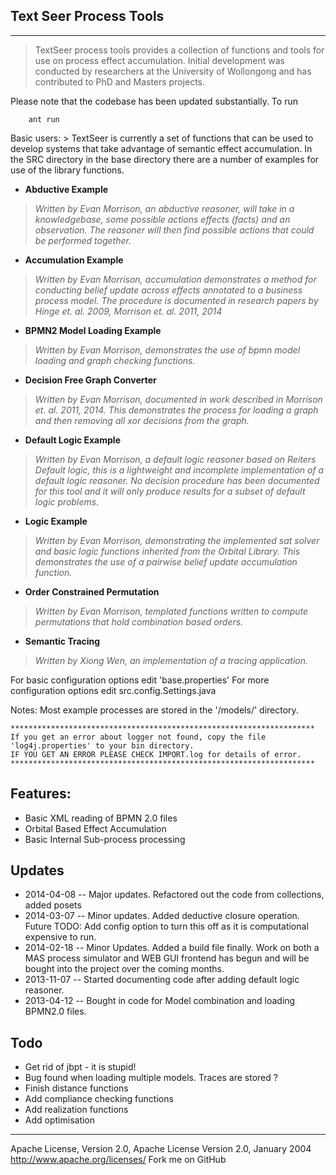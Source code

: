 
## Text Seer Process Tools
----------------------------

> TextSeer process tools provides a collection of functions and tools for use on process effect accumulation. Initial development was conducted by researchers at the University of Wollongong and has contributed to PhD and Masters projects.


Please note that the codebase has been updated substantially. To run
```
    ant run
```

Basic users:
    > TextSeer is currently a set of functions that can be used to develop systems that take advantage of semantic effect accumulation. In the SRC directory in the base directory there are a number of examples for use of the library functions.

* **Abductive Example**
> *Written by Evan Morrison, an abductive reasoner, will take in a knowledgebase, some possible actions effects (facts) and an observation. The reasoner will then find possible actions that could be performed together.*

* **Accumulation Example**
> *Written by Evan Morrison, accumulation demonstrates a method for conducting belief update across effects annotated to a business process model. The procedure is documented in research papers by Hinge et. al. 2009, Morrison et. al. 2011, 2014*

* **BPMN2 Model Loading Example**
> *Written by Evan Morrison, demonstrates the use of bpmn model loading and graph checking functions.*

* **Decision Free Graph Converter**
> *Written by Evan Morrison, documented in work described in Morrison et. al. 2011, 2014. This demonstrates the process for loading a graph and then removing all xor decisions from the graph.*

* **Default Logic Example**
> *Written by Evan Morrison, a default logic reasoner based on Reiters Default logic, this is a lightweight and incomplete implementation of a default logic reasoner. No decision procedure has been documented for this tool and it will only produce results for a subset of default logic problems.*

* **Logic Example**
> *Written by Evan Morrison, demonstrating the implemented sat solver and basic logic functions inherited from the Orbital Library. This demonstrates the use of a pairwise belief update accumulation function.*  

* **Order Constrained Permutation**
> *Written by Evan Morrison, templated functions written to compute permutations that hold combination based orders.* 

* **Semantic Tracing**
> *Written by Xiong Wen, an implementation of a tracing application.*

   
For basic configuration options edit 'base.properties'
For more configuration options edit src.config.Settings.java

Notes:
Most example processes are stored in the '/models/' directory.

```
********************************************************************
If you get an error about logger not found, copy the file 
'log4j.properties' to your bin directory.
IF YOU GET AN ERROR PLEASE CHECK IMPORT.log for details of error.
********************************************************************
```



Features:
---------
* Basic XML reading of BPMN 2.0 files
* Orbital Based Effect Accumulation
* Basic Internal Sub-process processing


Updates
-------
 - 2014-04-08 -- Major updates. Refactored out the code from collections, added posets
 - 2014-03-07 -- Minor updates. Added deductive closure operation. Future TODO: Add config option to turn this off as it is computational expensive to run. 
 - 2014-02-18 -- Minor Updates. Added a build file finally. Work on both a MAS process simulator and WEB GUI frontend has begun and will be bought into the project over the coming months.
 - 2013-11-07 -- Started documenting code after adding default logic reasoner.
 - 2013-04-12 -- Bought in code for Model combination and loading BPMN2.0 files.

Todo
-------
 - Get rid of jbpt - it is stupid!
 - Bug found when loading multiple models. Traces are stored ?
 - Finish distance functions
 - Add compliance checking functions
 - Add realization functions
 - Add optimisation

--------------------------------------------------
 Apache License, Version 2.0, Apache License Version 2.0, January 2004 http://www.apache.org/licenses/
Fork me on GitHub 